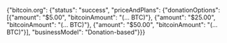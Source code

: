 {"bitcoin.org": {"status": "success", "priceAndPlans": {"donationOptions": [{"amount": "$5.00", "bitcoinAmount": "(... BTC)"}, {"amount": "$25.00", "bitcoinAmount": "(... BTC)"}, {"amount": "$50.00", "bitcoinAmount": "(... BTC)"}], "businessModel": "Donation-based"}}}